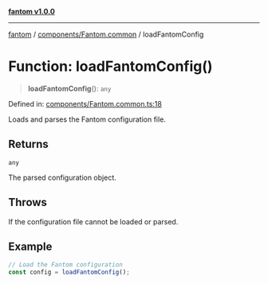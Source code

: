 [**fantom v1.0.0**](../../../README.md)

***

[fantom](../../../README.md) / [components/Fantom.common](../README.md) / loadFantomConfig

# Function: loadFantomConfig()

> **loadFantomConfig**(): `any`

Defined in: [components/Fantom.common.ts:18](https://github.com/ispyhumanfly/fantom/blob/e7920176802f84bedc42f01e77d9e82bb3e8e1cb/components/Fantom.common.ts#L18)

Loads and parses the Fantom configuration file.

## Returns

`any`

The parsed configuration object.

## Throws

If the configuration file cannot be loaded or parsed.

## Example

```ts
// Load the Fantom configuration
const config = loadFantomConfig();
```
